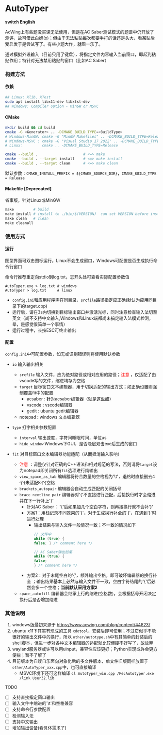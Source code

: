 # AutoTyper

**switch [English](README_en.md)**

AcWing上有些题没买课无法使用，但是在AC Saber测试模式的题谱中仍开放了测评，故可借此白嫖(x)；但由于无法粘贴每次都要手打的话还是头大，看某贴后受启发于是尝试写了。有些小题大作，就图一乐了。

通过模拟外设输入（目前只用了键盘），将指定文件内容输入当前窗口，即起到粘贴作用；特针对无法禁用粘贴的窗口（比如AC Saber）

### 构建方法

#### 依赖

```bash
## Linux: Xlib, XTest
sudo apt install libx11-dev libxtst-dev
## Windows: Compiler option - MinGW or MSVC
```

#### CMake

```bash
mkdir build && cd build
cmake -G <Generator> .. -DCMAKE_BUILD_TYPE=<BuildType>
# Windows-MinGW: cmake -G "MinGW Makefiles" .. -DCMAKE_BUILD_TYPE=Release
# Windows-MSVC : cmake -G "Visual Studio 17 2022" .. -DCMAKE_BUILD_TYPE=Release
# Linux:         cmake .. -DCMAKE_BUILD_TYPE=Release

cmake --build .                     # <=> make
cmake --build . --target install    # <=> make install
cmake --build . --target clean      # <=> make clean
```

默认参数：`CMAKE_INSTALL_PREFIX = ${CMAKE_SOURCE_DIR}`，`CMAKE_BUILD_TYPE = Release`

#### Makefile [Deprecated]

省事版，针对Linux或MinGW

```powershell
make 		 # build
make install # install to ./bin/$(VERSION)  can set VERSION before install to control subdir name
make clean 	 # clean
make cleanall
```

### 使用方式

#### 运行

图型界面可双击图标运行，Linux不会生成窗口，Windows可配置是否生成执行命令行窗口

命令行推荐重定向stdio到log.txt，志开头处可查看实际配置参数值

```shell
AutoTyper.exe > log.txt # windows
AutoTyper > log.txt 	# linux
```

- `config.ini`和应用程序需在同目录，`srcfile`路径指定应正确(默认为应用同目录下的target.cpp)
- 运行后，请在3s内切换到目标输出窗口并激活光标，同时注意检查输入法切至英文（尚不支持中文输入,Windows和Linux端都尚未搞定输入法模式检测，晕，是感觉很简单一个事情）
- 运行过程中，长按ESC可终止输出

#### 配置

`config.ini`中可配置参数，如无或识别错误则将使用默认参数

- `io` 输入输出相关
  
  - `srcfile` 输入文件，应为绝对路径或相对应用的路径；<font color="red">注意</font> ，仅适配了由vscode写的文件，缩进均存为空格
  - `target` 目标窗口文本编辑器，用于切换适配的输出方式；如正确设置则强制覆盖fit中的配置
    - acsaber : 针对acsaber编辑器（就是这盘醋）
    - vscode : vscode编辑器
    - gedit : ubuntu gedit编辑器
  - notepad : windows 文本编辑器
  
- `type` 打字相关参数配置
  - `interval` 输出速度，字符间睡眠时间，单位us
  - `hide_window` Windows下GUI，是否隐层双击exe后生成的窗口
  
- `fit` 对目标窗口文本编辑器功能适配（从而抵消输入影响）
  - <font color="red">注意</font> ：调整仅针对正确的C++语法和相对规范的写法，否则请将`target`设为notepad即关闭所有`fit`选项进行纯输出
  - `view_space_as_tab` 编辑器将符合数量的空格视为'\t'，退格时直接删去4个(未适配8个)空格
  - `brackets_autopair` 编辑器会自动生成匹配的关闭括号
  - `brace_nextline_pair` 编辑器对'{'不直接进行匹配，后接换行时才会缩进并在下一行补上'}'
    - 针对AC Saber： '{'后如果加几个空白字符，则再接换行就不会补'}'
    - 方案1：用栈记录不同效果的'{'，对于生成换行补全的'{'，在遇到'}'时进行处理
      - 输出结果与输入文件一般情况一致；不一致的情况如下
        ```cpp
        // 文件中
        while (true) {
        false; } /* comment here */ 
        
        // AC Saber输出结果
        while (true) {
        false;
        } /* comment here */ 
        ```
    - 方案2：对于末尾空白的'{'，额外输出空格，即可破坏编辑器的换行补全 ；输出结果基本上必然与输入文件不一致，空白字符结尾的'{'后必然会多一个空格；**当前默认采用方案2** 
  - `space_autofill` 编辑器会继承上行的缩进(空格数)，会根据括号开闭决定换行后是否增加缩进

### 其他说明

1. windows版最初来源于 https://www.acwing.com/blog/content/44823/
2. ubuntu x11下其实有现成的工具 `xdotool`，安装后即可使用；不过它似乎不能很好的输出文件中的换行，所以 `other/autotype.sh`中有其简单的封装后的shell脚本，但进一步对各种文本编辑器的适配就比较僵硬不好写了，故放弃
3. wayland服务器或许可以用uinput，兼容性应该更好；Python实现或许会更方便些；暂不了解了
4. 目前版本为自娱自乐面向对象化后的多文件版本，单文件旧版同样放置于 `other/AutoTyper_xxx.cpp`中，也可直接编译
   - MSVC环境下还可这样编译 `cl AutoTyper_win.cpp /Fe:Autotyper.exe /link User32.lib`

TODO

- [ ] 支持直接指定窗口输出
- [ ] 输入文件中缩进的'\t'和空格兼容
- [ ] 支持命令行参数配置
- [ ] 检测输入法
- [ ] 支持中文输出
- [ ] 增加输出设备(看具体需求了)
